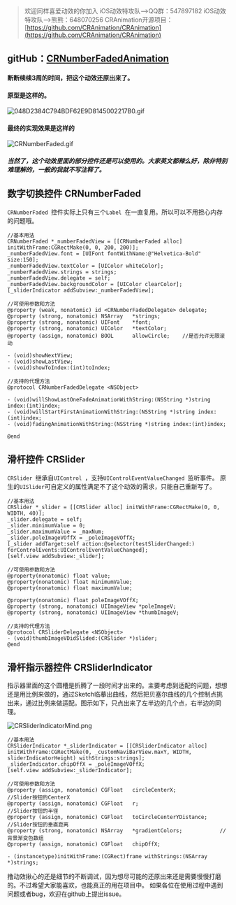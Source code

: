 > 欢迎同样喜爱动效的你加入
iOS动效特攻队–>QQ群：547897182 
iOS动效特攻队–>熊熊：648070256
CRAnimation开源项目：[https://github.com/CRAnimation/CRAnimation](https://github.com/CRAnimation/CRAnimation)

## gitHub：[CRNumberFadedAnimation](https://github.com/CRAnimation/CRNumberFadedAnimation)
#### 断断续续3周的时间，把这个动效还原出来了。
#### 原型是这样的。

![048D2384C794BDF62E9D8145002217B0.gif](http://upload-images.jianshu.io/upload_images/4748593-fe697a10572b2738.gif?imageMogr2/auto-orient/strip)

#### 最终的实现效果是这样的

![CRNumberFaded.gif](http://upload-images.jianshu.io/upload_images/4748593-345b25b6bc2c0f14.gif?imageMogr2/auto-orient/strip)

##### 当然了，这个动效里面的部分控件还是可以使用的。大家英文都辣么好，除非特别难理解的，一般的我就不写注释了。

## 数字切换控件 CRNumberFaded
`CRNumberFaded `控件实际上只有三个`Label `在一直复用。所以可以不用担心内存的问题哦。

```
//基本用法
CRNumberFaded *_numberFadedView = [[CRNumberFaded alloc] initWithFrame:CGRectMake(0, 0, 200, 200)];
_numberFadedView.font = [UIFont fontWithName:@"Helvetica-Bold" size:150];
_numberFadedView.textColor = [UIColor whiteColor];
_numberFadedView.strings = strings;
_numberFadedView.delegate = self;
_numberFadedView.backgroundColor = [UIColor clearColor];
[_sliderIndicator addSubview:_numberFadedView];

//可使用参数和方法
@property (weak, nonatomic) id <CRNumberFadedDelegate> delegate;
@property (strong, nonatomic) NSArray   *strings;
@property (strong, nonatomic) UIFont    *font;
@property (strong, nonatomic) UIColor   *textColor;
@property (assign, nonatomic) BOOL      allowCircle;    //是否允许无限滚动

- (void)showNextView;
- (void)showLastView;
- (void)showToIndex:(int)toIndex;

//支持的代理方法
@protocol CRNumberFadedDelegate <NSObject>

- (void)willShowLastOneFadeAnimationWithString:(NSString *)string index:(int)index;
- (void)willStartFirstAnimationWithString:(NSString *)string index:(int)index;
- (void)fadingAnimationWithString:(NSString *)string index:(int)index;

@end
```

## 滑杆控件 CRSlider
`CRSlider `继承自`UIControl `，支持`UIControlEventValueChanged `监听事件。
原生的`UISlider`可自定义的属性满足不了这个动效的需求，只能自己重新写了。
```
//基本用法
CRSlider *_slider = [[CRSlider alloc] initWithFrame:CGRectMake(0, 0, WIDTH, 40)];
_slider.delegate = self;
_slider.minimumValue = 0;
_slider.maximumValue = _maxNum;
_slider.poleImageVOffX = _poleImageVOffX;
[_slider addTarget:self action:@selector(testSliderChanged:) forControlEvents:UIControlEventValueChanged];
[self.view addSubview:_slider];

//可使用参数和方法
@property(nonatomic) float value;
@property(nonatomic) float minimumValue;
@property(nonatomic) float maximumValue;

@property(nonatomic) float poleImageVOffX;
@property (strong, nonatomic) UIImageView *poleImageV;
@property (strong, nonatomic) UIImageView *thumbImageV;

//支持的代理方法
@protocol CRSliderDelegate <NSObject>
- (void)thumbImageVDidSlided:(CRSlider *)slider;
@end
```

## 滑杆指示器控件 CRSliderIndicator
指示器里面的这个圆槽是折腾了一段时间才出来的。主要考虑到适配的问题，想想还是用比例来做的，通过Sketch临摹出曲线，然后把贝塞尔曲线的几个控制点挑出来，通过比例来做适配。图示如下，只点出来了左半边的几个点，右半边的同理。

![CRSliderIndicatorMind.png](http://upload-images.jianshu.io/upload_images/4748593-48eb6c250e5b4169.png?imageMogr2/auto-orient/strip%7CimageView2/2/w/1240)
```
//基本用法
CRSliderIndicator *_sliderIndicator = [[CRSliderIndicator alloc] initWithFrame:CGRectMake(0, _customNaviBarView.maxY, WIDTH, sliderIndicatorHeight) withStrings:strings];
_sliderIndicator.chipOffX = _poleImageVOffX;
[self.view addSubview:_sliderIndicator];

//可使用参数和方法
@property (assign, nonatomic) CGFloat   circleCenterX;              //Slider按钮的CenterX
@property (assign, nonatomic) CGFloat   r;                          //Slider按钮的半径
@property (assign, nonatomic) CGFloat   toCircleCenterYDistance;    //Slider按钮的垂直距离
@property (strong, nonatomic) NSArray   *gradientColors;            //背景渐变色数组
@property (assign, nonatomic) CGFloat   chipOffX;

- (instancetype)initWithFrame:(CGRect)frame withStrings:(NSArray *)strings;
```

撸动效揪心的还是细节的不断调试，因为想尽可能的还原出来还是需要慢慢打磨的。不过希望大家能喜欢，也能真正的用在项目中。
如果各位在使用过程中遇到问题或者bug，欢迎在github上提出issue。




